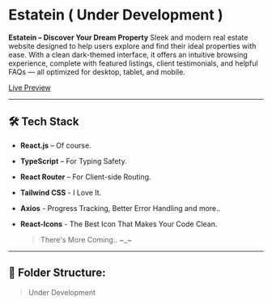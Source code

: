 # Estatein ( Under Development )

**Estatein – Discover Your Dream Property**
Sleek and modern real estate website designed to help users explore and find their ideal properties with ease. With a clean dark-themed interface, it offers an intuitive browsing experience, complete with featured listings, client testimonials, and helpful FAQs — all optimized for desktop, tablet, and mobile.

[Live Preview](https://estatein-ma.netlify.app/)

---

## 🛠 Tech Stack

- **React.js** – Of course.
- **TypeScript** – For Typing Safety.
- **React Router** – For Client-side Routing.
- **Tailwind CSS** - I Love It.
- **Axios** - Progress Tracking, Better Error Handling and more..
- **React-Icons** - The Best Icon That Makes Your Code Clean.

  > There's More Coming.. ~\_~

---

## 📁 Folder Structure:

> Under Development
